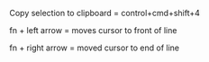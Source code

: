 Copy selection to clipboard = control+cmd+shift+4

fn + left arrow = moves cursor to front of line

fn + right arrow = moved cursor to end of line

